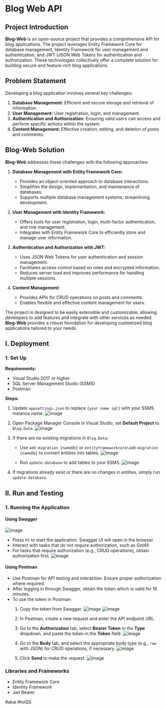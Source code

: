 # Blog Web API
## Project Introduction

**Blog-Web** is an open-source project that provides a comprehensive API for blog applications. The project leverages Entity Framework Core for database management, Identity Framework for user management and authentication, and JWT (JSON Web Token) for authentication and authorization. These technologies collectively offer a complete solution for building secure and feature-rich blog applications.

## Problem Statement

Developing a blog application involves several key challenges:

1. **Database Management:** Efficient and secure storage and retrieval of information.
2. **User Management:** User registration, login, and management.
3. **Authentication and Authorization:** Ensuring valid users can access and perform specific actions within the system.
4. **Content Management:** Effective creation, editing, and deletion of posts and comments.

## Blog-Web Solution

**Blog-Web** addresses these challenges with the following approaches:

1. **Database Management with Entity Framework Core:**
   - Provides an object-oriented approach to database interactions.
   - Simplifies the design, implementation, and maintenance of databases.
   - Supports multiple database management systems, streamlining development.

2. **User Management with Identity Framework:**
   - Offers tools for user registration, login, multi-factor authentication, and role management.
   - Integrates with Entity Framework Core to efficiently store and manage user information.

3. **Authentication and Authorization with JWT:**
   - Uses JSON Web Tokens for user authentication and session management.
   - Facilitates access control based on roles and encrypted information.
   - Reduces server load and improves performance for handling multiple sessions.

4. **Content Management:**
   - Provides APIs for CRUD operations on posts and comments.
   - Enables flexible and effective content management for users.

The project is designed to be easily extensible and customizable, allowing developers to add features and integrate with other services as needed. **Blog-Web** provides a robust foundation for developing customized blog applications tailored to your needs.

## I. Deployment

### 1. Set Up

**Requirements:**
- Visual Studio 2017 or higher
- SQL Server Management Studio (SSMS)
- Postman

**Steps:**
1. Update `appsettings.json` to replace `{your name sql}` with your SSMS instance name.
![image](https://github.com/toiQS/Blog-Web/assets/88361704/199dd5e2-96a7-4c06-965f-dca81a3e2924)


3. Open Package Manager Console in Visual Studio, set **Default Project** to `Blog.Data`.
![image](https://github.com/toiQS/Blog-Web/assets/88361704/2034e11d-9b79-441f-b2f3-472eabe4c8c0)

5. If there are no existing migrations in `Blog.Data`:
    - Use `add-migration {nameDb}` or `entityframeworkcore\add-migration {nameDb}` to convert entities into tables.
    ![image](https://github.com/toiQS/Blog-Web/assets/88361704/3c58a84d-d831-4212-995d-2fa1936cc7dc)

    - Run `update-database` to add tables to your SSMS.
    ![image](https://github.com/toiQS/Blog-Web/assets/88361704/7c19d1ce-f6ea-408a-ac1f-fdd4067d69c3)

6. If migrations already exist or there are no changes in entities, simply run `update-database`.

## II. Run and Testing

### 1. Running the Application

#### Using Swagger
![image](https://github.com/toiQS/Blog-Web/assets/88361704/d6ced3f3-4f77-42df-9b59-089c18fc8e78)


- Press `F5` to start the application. Swagger UI will open in the browser.
- Interact with tasks that do not require authorization, such as *GetAll*.
- For tasks that require authorization (e.g., CRUD operations), obtain authorization first.
![image](https://github.com/toiQS/Blog-Web/assets/88361704/d0f17e6a-5f03-4640-8038-9eca4db419be)


#### Using Postman

- Use Postman for API testing and interaction. Ensure proper authorization where required.
- After logging in through Swagger, obtain the token which is valid for 16 minutes.
- To use the token in Postman:
    1. Copy the token from Swagger.
  ![image](https://github.com/toiQS/Blog-Web/assets/88361704/8184c997-706e-49f3-a240-1f91f435251b)
  ![image](https://github.com/toiQS/Blog-Web/assets/88361704/5798a58b-a49b-4e84-a334-8f57856bfd15)


    3. In Postman, create a new request and enter the API endpoint URL.
  

    5. Go to the **Authorization** tab, select **Bearer Token** in the **Type** dropdown, and paste the token in the **Token** field.
    ![image](https://github.com/toiQS/Blog-Web/assets/88361704/19a525f9-359b-4f76-9950-efa85c892c0b)

    7. Go to the **Body** tab, and select the appropriate body type (e.g., `raw` with JSON) for CRUD operations, if necessary.
    ![image](https://github.com/toiQS/Blog-Web/assets/88361704/192b78cc-3f10-4535-b954-1b8aa96730f7)

    8. Click **Send** to make the request.
    ![image](https://github.com/toiQS/Blog-Web/assets/88361704/94d05bf5-121c-49b2-9572-44ded498709d)

### Libraries and Frameworks

- Entity Framework Core
- Identity Framework
- Jwt Bearer


#akai
#toiQS
